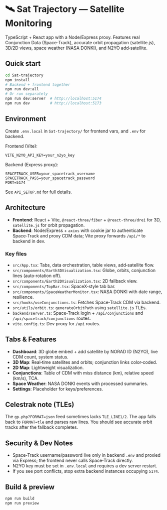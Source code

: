 # 🛰️ Sat Trajectory —  Satellite Monitoring

TypeScript + React app with a Node/Express proxy. Features real Conjunction Data (Space‑Track), accurate orbit propagation (satellite.js), 3D/2D views, space weather (NASA DONKI), and N2YO add‑satellite.

## Quick start

```bash
cd Sat-trajectory
npm install
# Backend + frontend together
npm run dev:all
# Or run separately
npm run dev:server  # http://localhost:5174
npm run dev         # http://localhost:5173
```

## Environment

Create `.env.local` in `Sat-trajectory/` for frontend vars, and `.env` for backend.

Frontend (Vite):
```
VITE_N2YO_API_KEY=your_n2yo_key
```

Backend (Express proxy):
```
SPACETRACK_USER=your_spacetrack_username
SPACETRACK_PASS=your_spacetrack_password
PORT=5174
```

See `API_SETUP.md` for full details.

## Architecture

- **Frontend**: React + Vite, `@react-three/fiber` + `@react-three/drei` for 3D, `satellite.js` for orbit propagation.
- **Backend**: Node/Express + `axios` with cookie jar to authenticate Space‑Track and proxy CDM data; Vite proxy forwards `/api/*` to backend in dev.

### Key files

- `src/App.tsx`: Tabs, data orchestration, table views, add‑satellite flow.
- `src/components/Earth3DVisualization.tsx`: Globe, orbits, conjunction lines (auto‑rotation off).
- `src/components/Earth2DVisualization.tsx`: 2D fallback view.
- `src/components/TopBar.tsx`: SpaceX‑style tab bar.
- `src/components/SpaceWeatherMonitor.tsx`: NASA DONKI with date range, resilience.
- `src/hooks/useConjunctions.ts`: Fetches Space‑Track CDM via backend.
- `src/utils/orbit.ts`: `generateOrbitPath` using `satellite.js` TLEs.
- `backend/server.ts`: Space‑Track login + `/api/conjunctions` and `/api/spacetrack/conjunctions` routes.
- `vite.config.ts`: Dev proxy for `/api` routes.

## Tabs & Features

- **Dashboard**: 3D globe embed + add satellite by NORAD ID (N2YO), live CDM count, system status.
- **3D Map**: Real‑time satellites and orbits; conjunction links color‑coded.
- **2D Map**: Lightweight visualization.
- **Conjunctions**: Table of CDM with miss distance (km), relative speed (km/s), TCA.
- **Space Weather**: NASA DONKI events with processed summaries.
- **Settings**: Placeholder for keys/preferences.

## Celestrak note (TLEs)

The `gp.php?FORMAT=json` feed sometimes lacks `TLE_LINE1/2`. The app falls back to `FORMAT=tle` and parses raw lines. You should see accurate orbit tracks after the fallback completes.

## Security & Dev Notes

- Space‑Track username/password live only in backend `.env` and proxied via Express; the frontend never calls Space‑Track directly.
- N2YO key must be set in `.env.local` and requires a dev server restart.
- If you see port conflicts, stop extra backend instances occupying `5174`.

## Build & preview

```bash
npm run build
npm run preview
```
